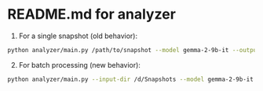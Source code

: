 # README.md for analyzer

1. For a single snapshot (old behavior):

```sh
python analyzer/main.py /path/to/snapshot --model gemma-2-9b-it --output-dir /path/to/output --clean
```

2. For batch processing (new behavior):

```sh
python analyzer/main.py --input-dir /d/Snapshots --model gemma-2-9b-it --output-dir /d/system-monitor/section-analysis --clean
```
